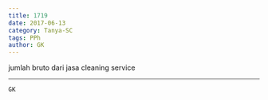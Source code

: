 ```yaml
---
title: 1719
date: 2017-06-13
category: Tanya-SC
tags: PPh
author: GK
---
```


jumlah bruto dari jasa cleaning service

---



`GK`
